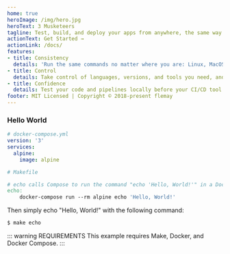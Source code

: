 ```yaml
---
home: true
heroImage: /img/hero.jpg
heroText: 3 Musketeers
tagline: Test, build, and deploy your apps from anywhere, the same way.
actionText: Get Started →
actionLink: /docs/
features:
- title: Consistency
  details: 'Run the same commands no matter where you are: Linux, MacOS, Windows, CI/CD tools that supports Docker like Travis CI, CircleCI, and GitLab CI.'
- title: Control
  details: Take control of languages, versions, and tools you need, and version source control your pipelines with your preferred VCS like GitHub and GitLab.
- title: Confidence
  details: Test your code and pipelines locally before your CI/CD tool runs it. Feel confident that if it works locally, it will work in your CI/CD server.
footer: MIT Licensed | Copyright © 2018-present flemay
---
```


### Hello World

```yaml
# docker-compose.yml
version: '3'
services:
  alpine:
    image: alpine
```

```makefile
# Makefile

# echo calls Compose to run the command "echo 'Hello, World!'" in a Docker container
echo:
	docker-compose run --rm alpine echo 'Hello, World!'
```

Then simply echo "Hello, World!" with the following command:

```bash
$ make echo
```

::: warning REQUIREMENTS
This example requires Make, Docker, and Docker Compose.
:::